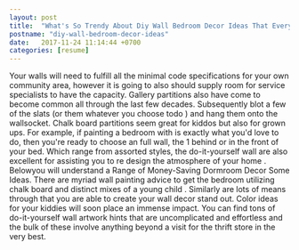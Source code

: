 ```yaml
---
layout: post
title:  "What's So Trendy About Diy Wall Bedroom Decor Ideas That Everyone Went Crazy Over It"
postname: "diy-wall-bedroom-decor-ideas"
date:   2017-11-24 11:14:44 +0700
categories: [resume]
---
```

Your walls will need to fulfill all the minimal code specifications for your own community area, however it is going to also should supply room for service specialists to have the capacity. Gallery partitions also have come to become common all through the last few decades. Subsequently blot a few of the slats (or them whatever you choose todo ) and hang them onto the wallsocket. Chalk board partitions seem great for kiddos but also for grown ups. For example, if painting a bedroom with is exactly what you'd love to do, then you're ready to choose an full wall, the 1 behind or in the front of your bed. Which range from assorted styles, the do-it-yourself wall are also excellent for assisting you to re design the atmosphere of your home . Belowyou will understand a Range of Money-Saving Dormroom Decor Some Ideas. There are myriad wall painting advice to get the bedroom utilizing chalk board and distinct mixes of a young child . Similarly are lots of means through that you are able to create your wall decor stand out. Color ideas for your kiddies will soon place an immense impact. You can find tons of do-it-yourself wall artwork hints that are uncomplicated and effortless and the bulk of these involve anything beyond a visit for the thrift store in the very best.
